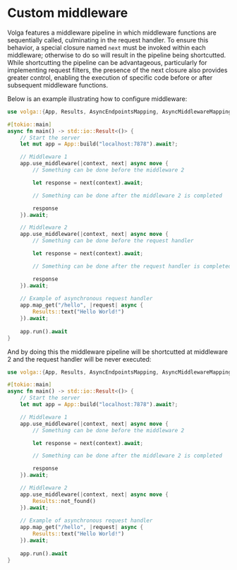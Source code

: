 # Custom middleware

Volga features a middleware pipeline in which middleware functions are sequentially called, culminating in the request handler.
To ensure this behavior, a special closure named `next` must be invoked within each middleware; otherwise to do so will result in the pipeline being shortcutted. 
While shortcutting the pipeline can be advantageous, particularly for implementing request filters, the presence of the next closure also provides greater control, enabling the execution of specific code before or after subsequent middleware functions. 

Below is an example illustrating how to configure middleware:
```rust
use volga::{App, Results, AsyncEndpointsMapping, AsyncMiddlewareMapping};

#[tokio::main]
async fn main() -> std::io::Result<()> {
    // Start the server
    let mut app = App::build("localhost:7878").await?;

    // Middleware 1
    app.use_middleware(|context, next| async move {
        // Something can be done before the middleware 2

        let response = next(context).await;

        // Something can be done after the middleware 2 is completed

        response
    }).await;

    // Middleware 2
    app.use_middleware(|context, next| async move {
        // Something can be done before the request handler

        let response = next(context).await;

        // Something can be done after the request handler is completed

        response
    }).await;
    
    // Example of asynchronous request handler
    app.map_get("/hello", |request| async {
        Results::text("Hello World!")
    }).await;
    
    app.run().await
}
```
And by doing this the middleware pipeline will be shortcutted at middleware 2 and the request handler will be never executed:
```rust
use volga::{App, Results, AsyncEndpointsMapping, AsyncMiddlewareMapping};

#[tokio::main]
async fn main() -> std::io::Result<()> {
    // Start the server
    let mut app = App::build("localhost:7878").await?;

    // Middleware 1
    app.use_middleware(|context, next| async move {
        // Something can be done before the middleware 2

        let response = next(context).await;

        // Something can be done after the middleware 2 is completed

        response
    }).await;

    // Middleware 2
    app.use_middleware(|context, next| async move {
        Results::not_found()
    }).await;
    
    // Example of asynchronous request handler
    app.map_get("/hello", |request| async {
        Results::text("Hello World!")
    }).await;
    
    app.run().await
}
```
